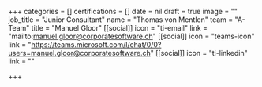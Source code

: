 +++
categories = []
certifications = []
date = nil
draft = true
image = ""
job_title = "Junior Consultant"
name = "Thomas von Mentlen"
team = "A-Team"
title = "Manuel Gloor"
[[social]]
icon = "ti-email"
link = "mailto:manuel.gloor@corporatesoftware.ch"
[[social]]
icon = "teams-icon"
link = "https://teams.microsoft.com/l/chat/0/0?users=manuel.gloor@corporatesoftware.ch"
[[social]]
icon = "ti-linkedin"
link = ""

+++
